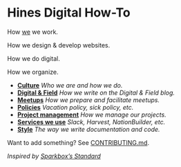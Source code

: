 # Hines Digital How-To


How [we][hinesdigital] we work.

How we design & develop websites.

How we do digital.

How we organize.

* **[Culture](/culture)** _Who we are and how we do._
* **[Digital & Field](/digital-field)** _How we write on the Digital & Field blog._
* **[Meetups](/meetups)** _How we prepare and facilitate meetups._
* **[Policies](/policies)** _Vacation policy, sick policy, etc._
* **[Project management](/project_management)** _How we manage our projects._
* **[Services we use](/services)** _Slack, Harvest, NationBuilder, etc._
* **[Style](/style/README.md)** _The way we write documentation and code._

Want to add something? See [CONTRIBUTING.md](/CONTRIBUTING.md).

_Inspired by [Sparkbox’s Standard][inspiration]_

[inspiration]: https://github.com/sparkbox/standard
[hinesdigital]: http://www.hines.digital
